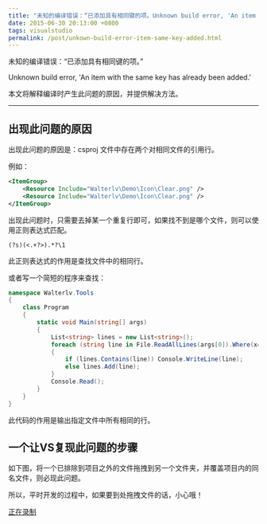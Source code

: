 ```yaml
---
title: "未知的编译错误：“已添加具有相同键的项。Unknown build error, 'An item with the same key has already been added.'”"
date: 2015-06-30 20:13:00 +0800
tags: visualstudio
permalink: /post/unkown-build-error-item-same-key-added.html
---
```


未知的编译错误：“已添加具有相同键的项。”

Unknown build error, 'An item with the same key has already been added.'

本文将解释编译时产生此问题的原因，并提供解决方法。

---

## 出现此问题的原因

出现此问题的原因是：csproj 文件中存在两个对相同文件的引用行。

例如：

```xml
<ItemGroup>
    <Resource Include="Walterlv\Demo\Icon\Clear.png" />
    <Resource Include="Walterlv\Demo\Icon\Clear.png" />
</ItemGroup>
```

出现此问题时，只需要去掉某一个重复行即可，如果找不到是哪个文件，则可以使用正则表达式匹配。

```
(?s)(<.+?>).*?\1
```

此正则表达式的作用是查找文件中的相同行。

或者写一个简短的程序来查找：

```csharp
namespace Walterlv.Tools
{
    class Program
    {
        static void Main(string[] args)
        {
            List<string> lines = new List<string>();
            foreach (string line in File.ReadAllLines(args[0]).Where(x=>!String.IsNullOrEmpty(x)).Select(x => x.Trim()))
            {
                if (lines.Contains(line)) Console.WriteLine(line);
                else lines.Add(line);
            }
            Console.Read();
        }
    }
}
```

此代码的作用是输出指定文件中所有相同的行。

## 一个让VS复现此问题的步骤

如下图，将一个已排除到项目之外的文件拖拽到另一个文件夹，并覆盖项目内的同名文件，则必现此问题。

所以，平时开发的过程中，如果要到处拖拽文件的话，小心哦！

[正在录制](正在录制.gif)

